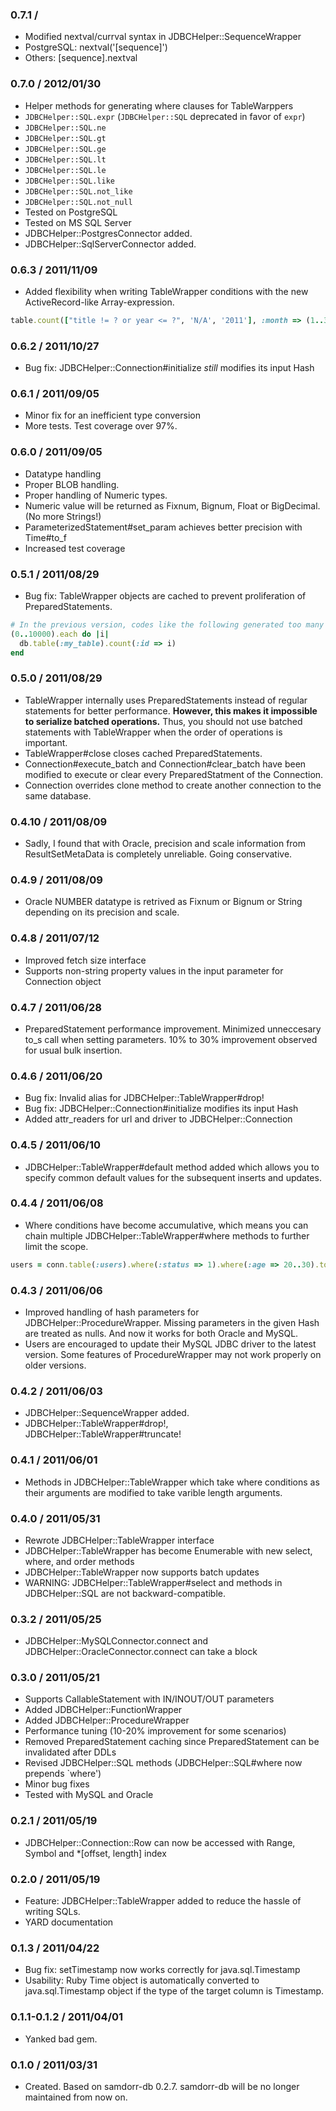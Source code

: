 ### 0.7.1 / 
* Modified nextval/currval syntax in JDBCHelper::SequenceWrapper
 * PostgreSQL: nextval('[sequence]')
 * Others: [sequence].nextval

### 0.7.0 / 2012/01/30
* Helper methods for generating where clauses for TableWarppers
 * `JDBCHelper::SQL.expr` (`JDBCHelper::SQL` deprecated in favor of `expr`)
 * `JDBCHelper::SQL.ne`
 * `JDBCHelper::SQL.gt`
 * `JDBCHelper::SQL.ge`
 * `JDBCHelper::SQL.lt`
 * `JDBCHelper::SQL.le`
 * `JDBCHelper::SQL.like`
 * `JDBCHelper::SQL.not_like`
 * `JDBCHelper::SQL.not_null`
* Tested on PostgreSQL
* Tested on MS SQL Server
* JDBCHelper::PostgresConnector added.
* JDBCHelper::SqlServerConnector added.


### 0.6.3 / 2011/11/09
* Added flexibility when writing TableWrapper conditions with the new ActiveRecord-like Array-expression.

```ruby
table.count(["title != ? or year <= ?", 'N/A', '2011'], :month => (1..3), :day => 10)
```

### 0.6.2 / 2011/10/27
* Bug fix: JDBCHelper::Connection#initialize *still* modifies its input Hash

### 0.6.1 / 2011/09/05
* Minor fix for an inefficient type conversion
* More tests. Test coverage over 97%.

### 0.6.0 / 2011/09/05
* Datatype handling
 * Proper BLOB handling.
 * Proper handling of Numeric types.
  * Numeric value will be returned as Fixnum, Bignum, Float or BigDecimal. (No more Strings!)
 * ParameterizedStatement#set_param achieves better precision with Time#to_f
* Increased test coverage

### 0.5.1 / 2011/08/29
* Bug fix: TableWrapper objects are cached to prevent proliferation of PreparedStatements.

```ruby
# In the previous version, codes like the following generated too many prepared statements.
(0..10000).each do |i|
  db.table(:my_table).count(:id => i)
end
```

### 0.5.0 / 2011/08/29
* TableWrapper internally uses PreparedStatements instead of regular statements for better performance. <b>However, this makes it impossible to serialize batched operations.</b> Thus, you should not use batched statements with TableWrapper when the order of operations is important.
* TableWrapper#close closes cached PreparedStatements.
* Connection#execute_batch and Connection#clear_batch have been modified to execute or clear every PreparedStatment of the Connection.
* Connection overrides clone method to create another connection to the same database.

### 0.4.10 / 2011/08/09
* Sadly, I found that with Oracle, precision and scale information from ResultSetMetaData is completely unreliable. Going conservative.

### 0.4.9 / 2011/08/09
* Oracle NUMBER datatype is retrived as Fixnum or Bignum or String depending on its precision and scale.

### 0.4.8 / 2011/07/12
* Improved fetch size interface
* Supports non-string property values in the input parameter for Connection object

### 0.4.7 / 2011/06/28
* PreparedStatement performance improvement. Minimized unneccesary to_s call when setting parameters. 10% to 30% improvement observed for usual bulk insertion.

### 0.4.6 / 2011/06/20
* Bug fix: Invalid alias for JDBCHelper::TableWrapper#drop!
* Bug fix: JDBCHelper::Connection#initialize modifies its input Hash
* Added attr_readers for url and driver to JDBCHelper::Connection

### 0.4.5 / 2011/06/10
* JDBCHelper::TableWrapper#default method added which allows you to specify common default values for the subsequent inserts and updates.

### 0.4.4 / 2011/06/08
* Where conditions have become accumulative, which means you can chain multiple JDBCHelper::TableWrapper#where methods to further limit the scope.

```ruby
users = conn.table(:users).where(:status => 1).where(:age => 20..30).to_a
```

### 0.4.3 / 2011/06/06
* Improved handling of hash parameters for JDBCHelper::ProcedureWrapper. Missing parameters in the given Hash are treated as nulls. And now it works for both Oracle and MySQL.
* Users are encouraged to update their MySQL JDBC driver to the latest version. Some features of ProcedureWrapper may not work properly on older versions.

### 0.4.2 / 2011/06/03
* JDBCHelper::SequenceWrapper added.
* JDBCHelper::TableWrapper#drop!, JDBCHelper::TableWrapper#truncate!

### 0.4.1 / 2011/06/01
* Methods in JDBCHelper::TableWrapper which take where conditions as their arguments are modified to take varible length arguments.

### 0.4.0 / 2011/05/31
* Rewrote JDBCHelper::TableWrapper interface
* JDBCHelper::TableWrapper has become Enumerable with new select, where, and order methods
* JDBCHelper::TableWrapper now supports batch updates
* WARNING: JDBCHelper::TableWrapper#select and methods in JDBCHelper::SQL are not backward-compatible.

### 0.3.2 / 2011/05/25
* JDBCHelper::MySQLConnector.connect and JDBCHelper::OracleConnector.connect can take a block

### 0.3.0 / 2011/05/21
* Supports CallableStatement with IN/INOUT/OUT parameters
* Added JDBCHelper::FunctionWrapper
* Added JDBCHelper::ProcedureWrapper
* Performance tuning (10-20% improvement for some scenarios)
* Removed PreparedStatement caching since PreparedStatement can be invalidated after DDLs
* Revised JDBCHelper::SQL methods (JDBCHelper::SQL#where now prepends `where')
* Minor bug fixes
* Tested with MySQL and Oracle

### 0.2.1 / 2011/05/19
* JDBCHelper::Connection::Row can now be accessed with Range, Symbol and *[offset, length] index

### 0.2.0 / 2011/05/19
* Feature: JDBCHelper::TableWrapper added to reduce the hassle of writing SQLs.
* YARD documentation

### 0.1.3 / 2011/04/22
* Bug fix: setTimestamp now works correctly for java.sql.Timestamp
* Usability: Ruby Time object is automatically converted to java.sql.Timestamp object if the type of the target column is Timestamp.

### 0.1.1-0.1.2 / 2011/04/01
* Yanked bad gem.

### 0.1.0 / 2011/03/31
* Created. Based on samdorr-db 0.2.7. samdorr-db will be no longer maintained from now on.


